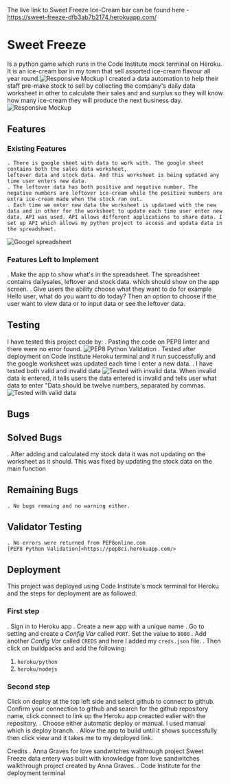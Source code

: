 The live link to Sweet Freeze Ice-Cream bar can be found here - <https://sweet-freeze-dfb3ab7b2174.herokuapp.com/>
# Sweet Freeze 
Is a python game which runs in the Code Institute mock terminal on Heroku. It is an ice-cream bar in my town that sell assorted ice-cream flavour all year round.![Responsive Mockup](readme/2023-09-30(2).png)
I created a data automation to help their staff pre-make stock to sell by collecting the company's daily data worksheet in other to calculate their sales and and surplus so they will know how many ice-cream they will produce the next business day. ![Responsive Mockup](readme/2023-10-01(1).png)

## Features

### Existing Features
    . There is google sheet with data to work with. The google sheet contains both the sales data worksheet,
    leftover data and stock data. And this worksheet is being updated any time user enters new data.
    . The leftover data has both positive and negative number. The negative numbers are leftover ice-cream while the positive numbers are extra ice-cream made when the stock ran out.
    . Each time we enter new data the worksheet is updataed with the new data and in other for the worksheet to update each time user enter new data, API was used. API allows different applications to share data. I set up API which allows my python project to access and updata data in the spreadsheet. 
![Googel spreadsheet](readme/2023-09-30(6).png) 

### Features Left to Implement
   . Make the app to show what's in the spreadsheet. The spreadsheet contains dailysales, leftover and stock data. which should show on the app screen.
    . Give users the ability choose what they want to do for example Hello user, what do you want to do today? Then an option to choose if the user want to view data or to input data or see the leftover data.

## Testing

I have tested this project code by:
  . Pasting the code on PEP8 linter and there were no error found. ![PEP8 Python Validation](readme/2023-09-30(5).png)
  . Tested after deployment on Code Institute Heroku terminal and it run successfully and the google worksheet was updated each time I enter a new data.
  . I have tested both valid and invalid data ![Tested with invalid data](readme/2023-09-30(3).png). When invalid data is entered, it tells users the data entered is invalid and tells user what data to enter "Data should be twelve numbers, separated by commas. ![Tested with valid data](readme/2023-10-01(2).png)

## Bugs
## Solved Bugs
   . After adding and calculated my stock data it was not updating on the worksheet as it should. This was fixed by updating the stock data on the main function

## Remaining Bugs
    . No bugs remaing and no warning either.

## Validator Testing
    . No errors were returned from PEP8online.com
    [PEP8 Python Validation]<https://pep8ci.herokuapp.com/>    

## Deployment

This project was deployed using Code Institute's mock terminal for Heroku and the steps for deployment are as followed:
### First step
  . Sign in to Heroku app
  . Create a new app with a unique name
  . Go to setting and create a _Config Var_ called `PORT`. Set the value to `8000`
  . Add another _Config Var_ called `CREDS` and here I added my `creds.json` file.
  . Then click on  buildpacks and add the following:
1. `heroku/python`
2. `heroku/nodejs`
### Second step
  Click on deploy at the top left side and select github to connect to github. Confirm your connection to github and search for the github repository name, click connect to link up the Heroku app creacted ealier with the repository.
  . Choose either automatic deploy or manual. I used manual which is deploy branch.
  . Allow the app to build until it shows successfully then click view and it takes me to my deployed link.


Credits 
   . Anna Graves for love sandwitches walthrough project
Sweet Freeze data entery was built with knowledge from love sandwitches walkthrough project created by Anna Graves.
   . Code Institute for the deployment terminal